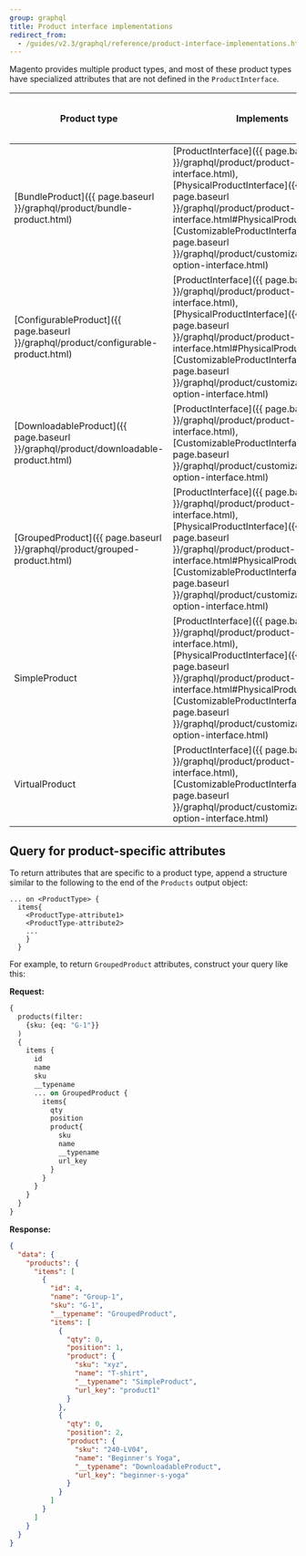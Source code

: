 ```yaml
---
group: graphql
title: Product interface implementations
redirect_from:
  - /guides/v2.3/graphql/reference/product-interface-implementations.html
---
```


Magento provides multiple product types, and most of these product types have specialized attributes that are not defined in the `ProductInterface`.

Product type | Implements | Has product-specific attributes?
--- | --- | ---
[BundleProduct]({{ page.baseurl }}/graphql/product/bundle-product.html) | [ProductInterface]({{ page.baseurl }}/graphql/product/product-interface.html), [PhysicalProductInterface]({{ page.baseurl }}/graphql/product/product-interface.html#PhysicalProductInterface), [CustomizableProductInterface]({{ page.baseurl }}/graphql/product/customizable-option-interface.html) | Yes
[ConfigurableProduct]({{ page.baseurl }}/graphql/product/configurable-product.html) | [ProductInterface]({{ page.baseurl }}/graphql/product/product-interface.html), [PhysicalProductInterface]({{ page.baseurl }}/graphql/product/product-interface.html#PhysicalProductInterface), [CustomizableProductInterface]({{ page.baseurl }}/graphql/product/customizable-option-interface.html) | Yes
[DownloadableProduct]({{ page.baseurl }}/graphql/product/downloadable-product.html) | [ProductInterface]({{ page.baseurl }}/graphql/product/product-interface.html),  [CustomizableProductInterface]({{ page.baseurl }}/graphql/product/customizable-option-interface.html)  | Yes
[GroupedProduct]({{ page.baseurl }}/graphql/product/grouped-product.html) | [ProductInterface]({{ page.baseurl }}/graphql/product/product-interface.html), [PhysicalProductInterface]({{ page.baseurl }}/graphql/product/product-interface.html#PhysicalProductInterface), [CustomizableProductInterface]({{ page.baseurl }}/graphql/product/customizable-option-interface.html) | Yes
SimpleProduct | [ProductInterface]({{ page.baseurl }}/graphql/product/product-interface.html), [PhysicalProductInterface]({{ page.baseurl }}/graphql/product/product-interface.html#PhysicalProductInterface), [CustomizableProductInterface]({{ page.baseurl }}/graphql/product/customizable-option-interface.html) | No
VirtualProduct | [ProductInterface]({{ page.baseurl }}/graphql/product/product-interface.html),  [CustomizableProductInterface]({{ page.baseurl }}/graphql/product/customizable-option-interface.html) | No

## Query for product-specific attributes

To return attributes that are specific to a product type, append a structure similar to the following to the end of the `Products` output object:

```text
... on <ProductType> {
  items{
    <ProductType-attribute1>
    <ProductType-attribute2>
    ...
    }
  }
```

For example, to return `GroupedProduct` attributes, construct your query like this:

**Request:**

```graphql
{
  products(filter:
    {sku: {eq: "G-1"}}
  )
  {
    items {
      id
      name
      sku
      __typename
      ... on GroupedProduct {
        items{
          qty
          position
          product{
            sku
            name
            __typename
            url_key
          }
        }
      }
    }
  }
}
```

**Response:**

```json
{
  "data": {
    "products": {
      "items": [
        {
          "id": 4,
          "name": "Group-1",
          "sku": "G-1",
          "__typename": "GroupedProduct",
          "items": [
            {
              "qty": 0,
              "position": 1,
              "product": {
                "sku": "xyz",
                "name": "T-shirt",
                "__typename": "SimpleProduct",
                "url_key": "product1"
              }
            },
            {
              "qty": 0,
              "position": 2,
              "product": {
                "sku": "240-LV04",
                "name": "Beginner's Yoga",
                "__typename": "DownloadableProduct",
                "url_key": "beginner-s-yoga"
              }
            }
          ]
        }
      ]
    }
  }
}
```
